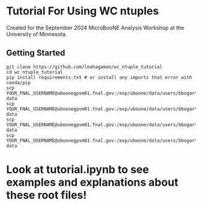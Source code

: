 
# Tutorial For Using WC ntuples

Created for the September 2024 MicroBooNE Analysis Workshop at the University of Minnesota.

## Getting Started

```
git clone https://github.com/leehagaman/wc_ntuple_tutorial
cd wc_ntuple_tutorial
pip install requirements.txt # or install any imports that error with conda/pip
scp YOUR_FNAL_USERNAME@uboonegpvm01.fnal.gov:/exp/uboone/data/users/bbogart/processed_checkout_rootfiles/checkout_data_bnb_run1_PF.root data
scp YOUR_FNAL_USERNAME@uboonegpvm01.fnal.gov:/exp/uboone/data/users/bbogart/processed_checkout_rootfiles/checkout_data_extbnb_run1_PF.root data
scp YOUR_FNAL_USERNAME@uboonegpvm01.fnal.gov:/exp/uboone/data/users/bbogart/processed_checkout_rootfiles/checkout_prodgenie_bnb_dirt_overlay_run1_PF.root data
scp YOUR_FNAL_USERNAME@uboonegpvm01.fnal.gov:/exp/uboone/data/users/bbogart/processed_checkout_rootfiles/checkout_prodgenie_bnb_nu_overlay_run1_PF.root data
```

# Look at tutorial.ipynb to see examples and explanations about these root files!

